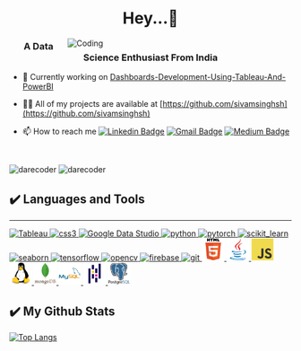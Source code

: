 <!---[![MasterHead](https://www.linkpicture.com/q/1563633681739.jpg)](https://github.com/sivamsinghsh) --->
<h1 align="center">Hey...👋</h1>
<img align="right" alt="Coding" width="400" src="https://www.linkpicture.com/q/pngwing.com-3_3.png"> 
 


<h3 align="center">A Data Science Enthusiast From India  </h3>
  

- 🔭 Currently working on [Dashboards-Development-Using-Tableau-And-PowerBI](https://github.com/sivamsinghsh/Dashboards-Development-Using-Tableau-And-PowerBI)

- 👨‍💻 All of my projects are available at [https://github.com/sivamsinghsh](https://github.com/sivamsinghsh)

- 📫 How to reach me 
[![Linkedin Badge](https://img.shields.io/badge/-LinkedIn-blue?style=flat-square&logo=Linkedin&logoColor=white&link=https://www.linkedin.com/in/shivamsh/)](https://www.linkedin.com/in/shivamsh/)
[![Gmail Badge](https://img.shields.io/badge/-Gmail-c14438?style=flat-square&logo=Gmail&logoColor=white&link=mailto:sivamsinghsh@gmail.com)](mailto:sivamsinghsh@gmail.com)
[![Medium Badge](https://img.shields.io/badge/-Medium-03a57a?style=flat-square&labelColor=000000&logo=Medium&link=https://medium.com/@sivamsinghsh/)](https://medium.com/@sivamsinghsh)

<br>


 
<img src="https://komarev.com/ghpvc/?username=sivamsinghsh" alt="darecoder"/> <img src="https://img.shields.io/static/v1?label=Project+count&message=36&color='blue'" alt="darecoder"/>


## ✔️ Languages and Tools 
<hr>
<p align="left"> <a href="https://public.tableau.com/s/" target="_blank" rel="noreferrer"> <img src="https://vectorwiki.com/images/Tb8i6__tableau-logo.svg" alt="Tableau" width="40" height="40"/> </a> <a href="https://powerbi.microsoft.com/en-us/" target="_blank" rel="noreferrer"> <img src="https://powerbi.microsoft.com/pictures/application-logos/svg/powerbi.svg" alt="css3" width="40" height="40"/> </a> <a href="https://developers.google.com/datastudio/" target="_blank" rel="noreferrer"> <img src="https://www.gstatic.com/analytics-suite/header/suite/v2/ic_data_studio.svg" alt="Google Data Studio" width="40" height="40"/><a href="https://www.python.org" target="_blank" rel="noreferrer"> <img src="https://www.vectorlogo.zone/logos/python/python-vertical.svg" alt="python" width="40" height="40"/> </a><a href="https://pytorch.org/" target="_blank" rel="noreferrer"> <img src="https://www.vectorlogo.zone/logos/pytorch/pytorch-icon.svg" alt="pytorch" width="40" height="40"/> </a> <a href="https://scikit-learn.org/" target="_blank" rel="noreferrer"> <img src="https://upload.wikimedia.org/wikipedia/commons/0/05/Scikit_learn_logo_small.svg" alt="scikit_learn" width="40" height="40"/> </a> <a href="https://seaborn.pydata.org/" target="_blank" rel="noreferrer"> <img src="https://seaborn.pydata.org/_images/logo-mark-lightbg.svg" alt="seaborn" width="40" height="40"/> </a> <a href="https://www.tensorflow.org" target="_blank" rel="noreferrer"> <img src="https://www.vectorlogo.zone/logos/tensorflow/tensorflow-icon.svg" alt="tensorflow" width="40" height="40"/> </a> <a href="https://opencv.org/" target="_blank" rel="noreferrer"> <img src="https://www.vectorlogo.zone/logos/opencv/opencv-icon.svg" alt="opencv" width="40" height="40"/> </a> </a> <a href="https://firebase.google.com/" target="_blank" rel="noreferrer"> <img src="https://www.vectorlogo.zone/logos/firebase/firebase-icon.svg" alt="firebase" width="40" height="40"/> </a> <a href="https://git-scm.com/" target="_blank" rel="noreferrer"> <img src="https://www.vectorlogo.zone/logos/git-scm/git-scm-icon.svg" alt="git" width="40" height="40"/> </a> <a href="https://www.w3.org/html/" target="_blank" rel="noreferrer"> <img src="https://raw.githubusercontent.com/devicons/devicon/master/icons/html5/html5-original-wordmark.svg" alt="html5" width="40" height="40"/> </a> <a href="https://www.java.com" target="_blank" rel="noreferrer"> <img src="https://raw.githubusercontent.com/devicons/devicon/master/icons/java/java-original.svg" alt="java" width="40" height="40"/> </a> <a href="https://developer.mozilla.org/en-US/docs/Web/JavaScript" target="_blank" rel="noreferrer"> <img src="https://raw.githubusercontent.com/devicons/devicon/master/icons/javascript/javascript-original.svg" alt="javascript" width="40" height="40"/> </a> <a href="https://www.linux.org/" target="_blank" rel="noreferrer"> <img src="https://raw.githubusercontent.com/devicons/devicon/master/icons/linux/linux-original.svg" alt="linux" width="40" height="40"/> </a> <a href="https://www.mongodb.com/" target="_blank" rel="noreferrer"> <img src="https://raw.githubusercontent.com/devicons/devicon/master/icons/mongodb/mongodb-original-wordmark.svg" alt="mongodb" width="40" height="40"/> </a> <a href="https://www.mysql.com/" target="_blank" rel="noreferrer"> <img src="https://raw.githubusercontent.com/devicons/devicon/master/icons/mysql/mysql-original-wordmark.svg" alt="mysql" width="40" height="40"/> </a>  <a href="https://pandas.pydata.org/" target="_blank" rel="noreferrer"> <img src="https://raw.githubusercontent.com/devicons/devicon/2ae2a900d2f041da66e950e4d48052658d850630/icons/pandas/pandas-original.svg" alt="pandas" width="40" height="40"/> </a> <a href="https://www.postgresql.org" target="_blank" rel="noreferrer"> <img src="https://raw.githubusercontent.com/devicons/devicon/master/icons/postgresql/postgresql-original-wordmark.svg" alt="postgresql" width="40" height="40"/> </a>   </p>


## ✔️ My Github Stats

[![Top Langs](https://github-readme-stats.vercel.app/api/top-langs/?username=sivamsinghsh&layout=compact&theme=highcontrast?hide=jupyter%20notebook)](https://github.com/m-prernagithub-readme-stats)
<br />
<!---
<div>
   
![My github stats](https://github-readme-stats.vercel.app/api?username=sivamsinghsh&show_icons=true&hide_border=true&theme=highcontrast)

</div>
--->
